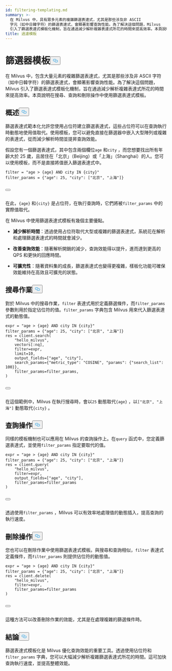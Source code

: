 ```yaml
---
id: filtering-templating.md
summary: >-
  在 Milvus 中，具有眾多元素的複雜篩選表達式，尤其是那些涉及非 ASCII
  字元（如中日韓字符）的篩選表達式，會顯著影響查詢性能。為了解決這個問題，Milvus
  引入了篩選表達式模板化機制，旨在通過減少解析複雜表達式所花的時間來提高效率。本頁說明如何在搜尋、查詢和刪除作業中使用篩選表達式模板。
title: 過濾模板
---
```

<h1 id="Filter-Templating​" class="common-anchor-header">篩選器模板<button data-href="#Filter-Templating​" class="anchor-icon" translate="no">
      <svg translate="no"
        aria-hidden="true"
        focusable="false"
        height="20"
        version="1.1"
        viewBox="0 0 16 16"
        width="16"
      >
        <path
          fill="#0092E4"
          fill-rule="evenodd"
          d="M4 9h1v1H4c-1.5 0-3-1.69-3-3.5S2.55 3 4 3h4c1.45 0 3 1.69 3 3.5 0 1.41-.91 2.72-2 3.25V8.59c.58-.45 1-1.27 1-2.09C10 5.22 8.98 4 8 4H4c-.98 0-2 1.22-2 2.5S3 9 4 9zm9-3h-1v1h1c1 0 2 1.22 2 2.5S13.98 12 13 12H9c-.98 0-2-1.22-2-2.5 0-.83.42-1.64 1-2.09V6.25c-1.09.53-2 1.84-2 3.25C6 11.31 7.55 13 9 13h4c1.45 0 3-1.69 3-3.5S14.5 6 13 6z"
        ></path>
      </svg>
    </button></h1><p>在 Milvus 中，包含大量元素的複雜篩選表達式，尤其是那些涉及非 ASCII 字符（如中日韓字符）的篩選表達式，會顯著影響查詢性能。為了解決這個問題，Milvus 引入了篩選表達式模板化機制，旨在通過減少解析複雜表達式所花的時間來提高效率。本頁說明在搜尋、查詢和刪除操作中使用篩選表達式模板。</p>
<h2 id="Overview​" class="common-anchor-header">概述<button data-href="#Overview​" class="anchor-icon" translate="no">
      <svg translate="no"
        aria-hidden="true"
        focusable="false"
        height="20"
        version="1.1"
        viewBox="0 0 16 16"
        width="16"
      >
        <path
          fill="#0092E4"
          fill-rule="evenodd"
          d="M4 9h1v1H4c-1.5 0-3-1.69-3-3.5S2.55 3 4 3h4c1.45 0 3 1.69 3 3.5 0 1.41-.91 2.72-2 3.25V8.59c.58-.45 1-1.27 1-2.09C10 5.22 8.98 4 8 4H4c-.98 0-2 1.22-2 2.5S3 9 4 9zm9-3h-1v1h1c1 0 2 1.22 2 2.5S13.98 12 13 12H9c-.98 0-2-1.22-2-2.5 0-.83.42-1.64 1-2.09V6.25c-1.09.53-2 1.84-2 3.25C6 11.31 7.55 13 9 13h4c1.45 0 3-1.69 3-3.5S14.5 6 13 6z"
        ></path>
      </svg>
    </button></h2><p>篩選表達式範本化允許您使用占位符建立篩選表達式，這些占位符可以在查詢執行時動態地使用值取代。使用模板，您可以避免直接在篩選器中嵌入大型陣列或複雜的表達式，從而減少解析時間並提昇查詢效能。</p>
<p>假設您有一個篩選表達式，其中包含兩個欄位<code translate="no">age</code> 和<code translate="no">city</code> ，而您想要找出所有年齡大於 25 歲，且居住在「北京」（Beijing）或「上海」（Shanghai）的人。您可以使用模板，而不是直接將值嵌入篩選表達式中。</p>
<pre><code translate="no" class="language-python"><span class="hljs-built_in">filter</span> = <span class="hljs-string">&quot;age &gt; {age} AND city IN {city}&quot;</span>​
filter_params = {<span class="hljs-string">&quot;age&quot;</span>: <span class="hljs-number">25</span>, <span class="hljs-string">&quot;city&quot;</span>: [<span class="hljs-string">&quot;北京&quot;</span>, <span class="hljs-string">&quot;上海&quot;</span>]}​

<button class="copy-code-btn"></button></code></pre>
<p>在此，<code translate="no">{age}</code> 和<code translate="no">{city}</code> 是占位符，在執行查詢時，它們將被<code translate="no">filter_params</code> 中的實際值取代。</p>
<p>在 Milvus 中使用篩選表達式模板有幾個主要優點。</p>
<ul>
<li><p><strong>減少解析時間</strong>：透過使用占位符取代大型或複雜的篩選表達式，系統花在解析和處理篩選表達式的時間就會減少。</p></li>
<li><p><strong>改善<strong>查詢</strong>效能</strong>：隨著解析開銷的減少，查詢效能得以提升，進而達到更高的 QPS 和更快的回應時間。</p></li>
<li><p><strong>可擴充性</strong>：隨著資料集的成長，篩選表達式也變得更複雜，樣板化功能可確保效能維持在高效且可擴充的狀態。</p></li>
</ul>
<h2 id="Search-Operations​" class="common-anchor-header">搜尋作業<button data-href="#Search-Operations​" class="anchor-icon" translate="no">
      <svg translate="no"
        aria-hidden="true"
        focusable="false"
        height="20"
        version="1.1"
        viewBox="0 0 16 16"
        width="16"
      >
        <path
          fill="#0092E4"
          fill-rule="evenodd"
          d="M4 9h1v1H4c-1.5 0-3-1.69-3-3.5S2.55 3 4 3h4c1.45 0 3 1.69 3 3.5 0 1.41-.91 2.72-2 3.25V8.59c.58-.45 1-1.27 1-2.09C10 5.22 8.98 4 8 4H4c-.98 0-2 1.22-2 2.5S3 9 4 9zm9-3h-1v1h1c1 0 2 1.22 2 2.5S13.98 12 13 12H9c-.98 0-2-1.22-2-2.5 0-.83.42-1.64 1-2.09V6.25c-1.09.53-2 1.84-2 3.25C6 11.31 7.55 13 9 13h4c1.45 0 3-1.69 3-3.5S14.5 6 13 6z"
        ></path>
      </svg>
    </button></h2><p>對於 Milvus 中的搜尋作業，<code translate="no">filter</code> 表達式用於定義篩選條件，而<code translate="no">filter_params</code> 參數則用於指定佔位符的值。<code translate="no">filter_params</code> 字典包含 Milvus 用來代入篩選表達式的動態值。</p>
<pre><code translate="no" class="language-python"><span class="hljs-built_in">expr</span> = <span class="hljs-string">&quot;age &gt; {age} AND city IN {city}&quot;</span>​
filter_params = {<span class="hljs-string">&quot;age&quot;</span>: 25, <span class="hljs-string">&quot;city&quot;</span>: [<span class="hljs-string">&quot;北京&quot;</span>, <span class="hljs-string">&quot;上海&quot;</span>]}​
res = client.search(​
    <span class="hljs-string">&quot;hello_milvus&quot;</span>,​
    vectors[:nq],​
    filter=<span class="hljs-built_in">expr</span>,​
    <span class="hljs-built_in">limit</span>=10,​
    output_fields=[<span class="hljs-string">&quot;age&quot;</span>, <span class="hljs-string">&quot;city&quot;</span>],​
    search_params={<span class="hljs-string">&quot;metric_type&quot;</span>: <span class="hljs-string">&quot;COSINE&quot;</span>, <span class="hljs-string">&quot;params&quot;</span>: {<span class="hljs-string">&quot;search_list&quot;</span>: 100}},​
    filter_params=filter_params,​
)​

<button class="copy-code-btn"></button></code></pre>
<p>在這個範例中，Milvus 在執行搜尋時，會以<code translate="no">25</code> 動態取代<code translate="no">{age}</code> ，以<code translate="no">[&quot;北京&quot;, &quot;上海&quot;]</code> 動態取代<code translate="no">{city}</code> 。</p>
<h2 id="Query-Operations​" class="common-anchor-header">查詢操作<button data-href="#Query-Operations​" class="anchor-icon" translate="no">
      <svg translate="no"
        aria-hidden="true"
        focusable="false"
        height="20"
        version="1.1"
        viewBox="0 0 16 16"
        width="16"
      >
        <path
          fill="#0092E4"
          fill-rule="evenodd"
          d="M4 9h1v1H4c-1.5 0-3-1.69-3-3.5S2.55 3 4 3h4c1.45 0 3 1.69 3 3.5 0 1.41-.91 2.72-2 3.25V8.59c.58-.45 1-1.27 1-2.09C10 5.22 8.98 4 8 4H4c-.98 0-2 1.22-2 2.5S3 9 4 9zm9-3h-1v1h1c1 0 2 1.22 2 2.5S13.98 12 13 12H9c-.98 0-2-1.22-2-2.5 0-.83.42-1.64 1-2.09V6.25c-1.09.53-2 1.84-2 3.25C6 11.31 7.55 13 9 13h4c1.45 0 3-1.69 3-3.5S14.5 6 13 6z"
        ></path>
      </svg>
    </button></h2><p>同樣的模板機制也可以應用在 Milvus 的查詢操作上。在<code translate="no">query</code> 函式中，您定義篩選表達式，並使用<code translate="no">filter_params</code> 指定要取代的值。</p>
<pre><code translate="no" class="language-python"><span class="hljs-built_in">expr</span> = <span class="hljs-string">&quot;age &gt; {age} AND city IN {city}&quot;</span>​
filter_params = {<span class="hljs-string">&quot;age&quot;</span>: 25, <span class="hljs-string">&quot;city&quot;</span>: [<span class="hljs-string">&quot;北京&quot;</span>, <span class="hljs-string">&quot;上海&quot;</span>]}​
res = client.query(​
    <span class="hljs-string">&quot;hello_milvus&quot;</span>,​
    filter=<span class="hljs-built_in">expr</span>,​
    output_fields=[<span class="hljs-string">&quot;age&quot;</span>, <span class="hljs-string">&quot;city&quot;</span>],​
    filter_params=filter_params​
)​

<button class="copy-code-btn"></button></code></pre>
<p>透過使用<code translate="no">filter_params</code> ，Milvus 可以有效率地處理值的動態插入，提高查詢的執行速度。</p>
<h2 id="Delete-Operations​" class="common-anchor-header">刪除操作<button data-href="#Delete-Operations​" class="anchor-icon" translate="no">
      <svg translate="no"
        aria-hidden="true"
        focusable="false"
        height="20"
        version="1.1"
        viewBox="0 0 16 16"
        width="16"
      >
        <path
          fill="#0092E4"
          fill-rule="evenodd"
          d="M4 9h1v1H4c-1.5 0-3-1.69-3-3.5S2.55 3 4 3h4c1.45 0 3 1.69 3 3.5 0 1.41-.91 2.72-2 3.25V8.59c.58-.45 1-1.27 1-2.09C10 5.22 8.98 4 8 4H4c-.98 0-2 1.22-2 2.5S3 9 4 9zm9-3h-1v1h1c1 0 2 1.22 2 2.5S13.98 12 13 12H9c-.98 0-2-1.22-2-2.5 0-.83.42-1.64 1-2.09V6.25c-1.09.53-2 1.84-2 3.25C6 11.31 7.55 13 9 13h4c1.45 0 3-1.69 3-3.5S14.5 6 13 6z"
        ></path>
      </svg>
    </button></h2><p>您也可以在刪除作業中使用篩選表達式模板。與搜尋和查詢相似，<code translate="no">filter</code> 表達式定義條件，而<code translate="no">filter_params</code> 則提供佔位符的動態值。</p>
<pre><code translate="no" class="language-python"><span class="hljs-built_in">expr</span> = <span class="hljs-string">&quot;age &gt; {age} AND city IN {city}&quot;</span>​
filter_params = {<span class="hljs-string">&quot;age&quot;</span>: 25, <span class="hljs-string">&quot;city&quot;</span>: [<span class="hljs-string">&quot;北京&quot;</span>, <span class="hljs-string">&quot;上海&quot;</span>]}​
res = client.delete(​
    <span class="hljs-string">&quot;hello_milvus&quot;</span>,​
    filter=<span class="hljs-built_in">expr</span>,​
    filter_params=filter_params​
)​

<button class="copy-code-btn"></button></code></pre>
<p>這種方法可以改善刪除作業的效能，尤其是在處理複雜的篩選條件時。</p>
<h2 id="Conclusion​" class="common-anchor-header">結論<button data-href="#Conclusion​" class="anchor-icon" translate="no">
      <svg translate="no"
        aria-hidden="true"
        focusable="false"
        height="20"
        version="1.1"
        viewBox="0 0 16 16"
        width="16"
      >
        <path
          fill="#0092E4"
          fill-rule="evenodd"
          d="M4 9h1v1H4c-1.5 0-3-1.69-3-3.5S2.55 3 4 3h4c1.45 0 3 1.69 3 3.5 0 1.41-.91 2.72-2 3.25V8.59c.58-.45 1-1.27 1-2.09C10 5.22 8.98 4 8 4H4c-.98 0-2 1.22-2 2.5S3 9 4 9zm9-3h-1v1h1c1 0 2 1.22 2 2.5S13.98 12 13 12H9c-.98 0-2-1.22-2-2.5 0-.83.42-1.64 1-2.09V6.25c-1.09.53-2 1.84-2 3.25C6 11.31 7.55 13 9 13h4c1.45 0 3-1.69 3-3.5S14.5 6 13 6z"
        ></path>
      </svg>
    </button></h2><p>篩選表達式模板化是 Milvus 優化查詢效能的重要工具。透過使用佔位符和<code translate="no">filter_params</code> 字典，您可以大幅減少解析複雜篩選表達式所花的時間。這可加快查詢執行速度，並提高整體效能。</p>

